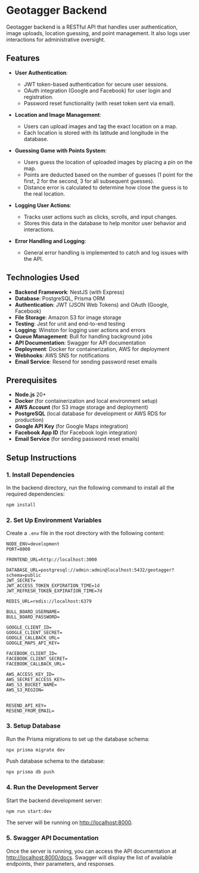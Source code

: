 # Geotagger Backend

Geotagger backend is a RESTful API that handles user authentication, image uploads, location guessing, and point
management. It also logs user interactions for administrative oversight.

## Features

- **User Authentication**:
    - JWT token-based authentication for secure user sessions.
    - OAuth integration (Google and Facebook) for user login and registration.
    - Password reset functionality (with reset token sent via email).

- **Location and Image Management**:
    - Users can upload images and tag the exact location on a map.
    - Each location is stored with its latitude and longitude in the database.

- **Guessing Game with Points System**:
    - Users guess the location of uploaded images by placing a pin on the map.
    - Points are deducted based on the number of guesses (1 point for the first, 2 for the second, 3 for all subsequent
      guesses).
    - Distance error is calculated to determine how close the guess is to the real location.

- **Logging User Actions**:
    - Tracks user actions such as clicks, scrolls, and input changes.
    - Stores this data in the database to help monitor user behavior and interactions.

- **Error Handling and Logging**:
    - General error handling is implemented to catch and log issues with the API.

## Technologies Used

- **Backend Framework**: NestJS (with Express)
- **Database**: PostgreSQL, Prisma ORM
- **Authentication**: JWT (JSON Web Tokens) and OAuth (Google, Facebook)
- **File Storage**: Amazon S3 for image storage
- **Testing**: Jest for unit and end-to-end testing
- **Logging**: Winston for logging user actions and errors
- **Queue Management**: Bull for handling background jobs
- **API Documentation**: Swagger for API documentation
- **Deployment**: Docker for containerization, AWS for deployment
- **Webhooks**: AWS SNS for notifications
- **Email Service**: Resend for sending password reset emails

## Prerequisites

- **Node.js** 20+
- **Docker** (for containerization and local environment setup)
- **AWS Account** (for S3 image storage and deployment)
- **PostgreSQL** (local database for development or AWS RDS for production)
- **Google API Key** (for Google Maps integration)
- **Facebook App ID** (for Facebook login integration)
- **Email Service** (for sending password reset emails)

## Setup Instructions

### 1. Install Dependencies

In the backend directory, run the following command to install all the required dependencies:

```bash
npm install
```

### 2. Set Up Environment Variables

Create a `.env` file in the root directory with the following content:

```env
NODE_ENV=development
PORT=8000

FRONTEND_URL=http://localhost:3000

DATABASE_URL=postgresql://admin:admin@localhost:5432/geotagger?schema=public
JWT_SECRET=
JWT_ACCESS_TOKEN_EXPIRATION_TIME=1d
JWT_REFRESH_TOKEN_EXPIRATION_TIME=7d

REDIS_URL=redis://localhost:6379

BULL_BOARD_USERNAME=
BULL_BOARD_PASSWORD=

GOOGLE_CLIENT_ID=
GOOGLE_CLIENT_SECRET=
GOOGLE_CALLBACK_URL=
GOOGLE_MAPS_API_KEY=

FACEBOOK_CLIENT_ID=
FACEBOOK_CLIENT_SECRET=
FACEBOOK_CALLBACK_URL=

AWS_ACCESS_KEY_ID=
AWS_SECRET_ACCESS_KEY=
AWS_S3_BUCKET_NAME=
AWS_S3_REGION=


RESEND_API_KEY=
RESEND_FROM_EMAIL=
```

### 3. Setup Database

Run the Prisma migrations to set up the database schema:

```bash
npx prisma migrate dev
```

Push database schema to the database:

```bash
npx prisma db push
```

### 4. Run the Development Server

Start the backend development server:

```bash
npm run start:dev
```

The server will be running on [http://localhost:8000](http://localhost:8000).

### 5. Swagger API Documentation

Once the server is running, you can access the API documentation
at [http://localhost:8000/docs](http://localhost:8000/docs). Swagger will display the list of available endpoints, their
parameters, and responses.
